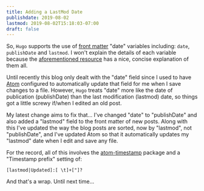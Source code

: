 ```yaml
---
title: Adding a LastMod Date
publishdate: 2019-08-02
lastmod: 2019-08-02T15:18:03-07:00
draft: false
---
```


So, `Hugo` supports the use of [front matter](https://gohugo.io/content-management/front-matter/) "date" variables including: `date`, `publishDate` and `lastmod`.  I won't explain the details of each variable because the [aforementioned resource](https://gohugo.io/content-management/front-matter/) has a nice, concise explanation of them all.  

Until recently this blog only dealt with the "date" field since I used to have [Atom](https://atom.io) configured to automatically update that field for me when I save changes to a file.  However, `Hugo` treats "date" more like the date of publication (publishDate) than the last modification (lastmod) date, so things got a little screwy if/when I edited an old post.

My latest change aims to fix that...  I've changed "date" to "publishDate" and also added a "lastmod" field to the front matter of new posts.  Along with this I've updated the way the blog posts are sorted, now by "lastmod", not "publishDate", and I've updated Atom so that it automatically updates my "lastmod" date when I edit and save any file.

For the record, all of this involves the [atom-timestamp](https://atom.io/packages/atom-timestamp) package and a "Timestamp prefix" setting of:
```
[lastmod|Updated]:[ \t]+["]?
```

And that's a wrap.  Until next time...
